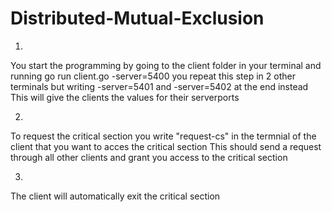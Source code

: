 # Distributed-Mutual-Exclusion

1. 
You start the programming by going to the client folder in your terminal and running go run client.go -server=5400
you repeat this step in 2 other terminals but writing -server=5401 and -server=5402 at the end instead
This will give the clients the values for their serverports

2. 
To request the critical section you write "request-cs" in the termnial of the client that you want to acces the critical section
This should send a request through all other clients and grant you access to the critical section

3. 
The client will automatically exit the critical section
